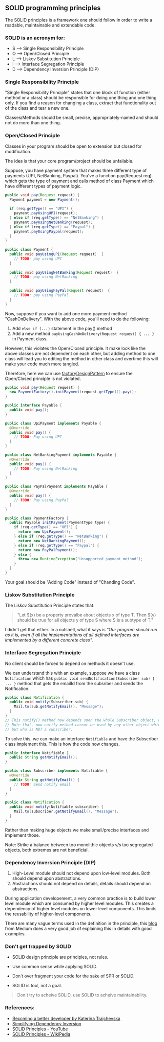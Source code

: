 ## SOLID programming principles

The SOLID principles is a framework one should follow in order to write a readable, maintainable and extendable code.

### SOLID is an acronym for:

* S --> Single Responsibility Principle
* O --> Open/Closed Principle
* L --> Liskov Substitution Principle
* I --> Interface Segregation Principle
* D --> Dependency Inversion Principle (DIP)

### Single Responsibility Principle

"Single Responsibility Principle" states that one block of function (either method or a class) should be responsible for doing one thing and one thing only. If you find a reason for changing a class, extract that functionality out of the class and tear a new one.

Classes/Methods should be small, precise, appropriately-named and should not do more than one thing.

### Open/Closed Principle

Classes in your program should be open to extension but closed for modification.

The idea is that your core program/project should be unfailable.

Suppose, you have payment system that makes three different type of payments (UPI, NetBanking, Paypal). You've a function pay(Request req) which gets the type of payment and calls method of class Payment which have different types of payment logic.

```java
public void pay(Request request) {
  Payment payment = new Payment();
  
  if (req.getType() == "UPI") {
    payment.payUsingUPI(request);
  } else if (req.getType() == "NetBanking") {
    payment.payUsingNetBanking(request);
  } else if (req.getType() == "Paypal") {
    payment.payUsingPaypal(request);
  }
}
  
public class Payment {
  public void payUsingUPI(Request request)  {
    // TODO: pay using UPI
  }
  
  public void payUsingNetBanking(Request request)  {
    // TODO: pay using NetBanking
  }
  
  public void payUsingPayPal(Request request)  {
    // TODO: pay using PayPal
  }
}
```

Now, suppose if you want to add one more payment method "CashOnDelivery". With the above code, you'll need to do the following:
1. Add ```else if (...)``` statement in the pay() method
2. Add a new method ```payUsingCashOnDelivery(Request request) { ... }``` in Payment class.

However, this violates the Open/Closed principle. It make look like the above classes are not dependent on each other, but adding method to one class will lead you to editing the method in other class and overtime this will make your code much more tangled.

Therefore, here we can use [factoryDesignPattern](https://www.tutorialspoint.com/design_pattern/factory_pattern.htm) to ensure the Open/Closed principle is not violated.

```java
public void pay(Request request) {
  new PaymentFactory().initPayment(request.getType()).pay();
}

public interface Payable {
  public void pay();
}

public class UpiPayment implements Payable {
  @Override
  public void pay() {
    // TODO: Pay using UPI
  }
}

public class NetBankingPayment implements Payable {
  @Override
  public void pay() {
    // TODO: Pay using NetBanking
  }
}

public class PayPalPayment implements Payable {
  @Override
  public void pay() {
    // TODO: Pay using PayPal
  }
}

public class PaymentFactory {
  public Payable initPayment(PaymentType type) {
    if (req.getType() == "UPI") {
      return new UpiPayment();
    } else if (req.getType() == "NetBanking") {
      return new NetBankingPayment();
    } else if (req.getType() == "Paypal") {
      return new PayPalPayment();
    } else {
      throw new RuntimeException("Unsupported payment method");
    }
  }
}

```

Your goal should be "Adding Code" instead of "Chanding Code".

### Liskov Substitution Principle

The Liskov Substitution Principle states that:
> "Let $(x) be a property provalbe about objects x of type T. Then $(y) should be true for all objects y of type S where S is a subtype of T."

I didn't get that either. In a nutshell, what it says is _"Our program should run as it is, even if all the implementations of all defined interfaces are implemented by a different concrete class"_.

### Interface Segregation Principle

No client should be forced to depend on methods it doesn't use.

We can understand this with an example, suppose we have a class ```Notification``` which has ```public void sendNotification(Subscriber sub) { ... }``` method that gets the emailId from the subsriber and sends the Notification.

```java
public class Notification {
  public void notify(Subscriber sub) {
    Mail.to(sub.getNotifyEmail(), "Message");
  }
}
// This notify() method now depends upon the whole Subscriber object, and it didn't need to. It only needs getNotifyEmail() method.
// Note that, now notify method cannot be used by any other object which also has an emailID and to whom we can send notification,
// but who is NOT a subscriber.
```

To solve this, we can make an interface ```Notifiable``` and have the Subscriber class implement this. This is how the code now changes.

```java
public interface Notifiable {
  public String getNotifyEmail();
}

public class Subscriber implements Notifiable {
  @Override
  public String getNotifyEmail() {
    // TODO: Send notify email
  }
}

public class Notification {
  public void notify(Notifiable subscriber) {
    Mail.to(subscriber.getNotifyEmail(), "Message");
  }
}
```

Rather than making huge objects we make small/precise interfaces and implement those.

Note: Strike a balance between too monolithic objects v/s too segregated objects, both extremes are not beneficial.

### Dependency Inversion Principle (DIP)

1. High-Level module should not depend upon low-level modules. Both should depend upon abstractions. 
2. Abstractions should not depend on details, details should depend on abstractions.

During application developement, a very common practice is to build lower level module which are consumed by higher level modules. This creates a dependency of higher level modules on lower level components. This limits the reusability of higher-level components.

There are many vague terms used in the definition in the principle, this [blog](https://medium.com/@kedren.villena/simplifying-dependency-inversion-principle-dip-59228122649a) from Medium does a very good job of explaining this in details with good examples.

### Don't get trapped by SOLID

* SOLID design principle are principles, not rules.

* Use common sense while applying SOLID.

* Don't over fragment your code for the sake of SPR or SOLID.

* SOLID is tool, not a goal.

> Don't try to acheive SOLID, use SOLID to acheive maintainability.

### References:
* [Becoming a better developer by Katerina Trajchevska](https://www.youtube.com/watch?v=rtmFCcjEgEw)
* [Simplifying Dependency Inversion](https://medium.com/@kedren.villena/simplifying-dependency-inversion-principle-dip-59228122649a)
* [SOLID Principles - YouTube](https://www.youtube.com/watch?v=5WHKNOTqwsA)
* [SOLID Principles - WikiPedia](https://en.wikipedia.org/wiki/SOLID)
